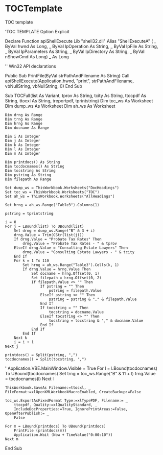 # TOCTemplate
TOC template

'TOC TEMPLATE
Option Explicit
 
Declare Function apiShellExecute Lib "shell32.dll" Alias "ShellExecuteA" ( _
ByVal hwnd As Long, _
ByVal lpOperation As String, _
ByVal lpFile As String, _
ByVal lpParameters As String, _
ByVal lpDirectory As String, _
ByVal nShowCmd As Long) _
As Long

'' Win32 API declarations

Public Sub PrintFile(ByVal strPathAndFilename As String)
    Call apiShellExecute(Application.hwnd, "print", strPathAndFilename, vbNullString, vbNullString, 0)
End Sub

Sub TOCFull(list As Variant, tprov As String, tcity As String, ttocpdf As String, ttocxl As String, treportpdf, tprintstring)
    Dim toc_ws As Worksheet
    Dim dump_ws As Worksheet
    Dim ah_ws As Worksheet

    Dim drng As Range
    Dim trng As Range
    Dim hrng As Range
    Dim docname As Range

    Dim i As Integer
    Dim j As Integer
    Dim k As Integer
    Dim l As Integer
    Dim m As Integer

    Dim printdocs() As String
    Dim tocdocnames() As String
    Dim tocstring As String
    Dim pstring As String
    Dim filepath As Range

    Set dump_ws = ThisWorkbook.Worksheets("DocHeadings")
    Set toc_ws = ThisWorkbook.Worksheets("TOC")
    Set ah_ws = ThisWorkbook.Worksheets("AllHeadings")

    Set hrng = ah_ws.Range("Table3").Columns(1)

    pstring = tprintstring
    
    i = 0
    For j = LBound(list) To UBound(list)
        Set drng = dump_ws.Range("B" & 3 + i)
        drng.Value = Trim(CStr(list(j)))
        If drng.Value = "Probate Tax Rates" Then
            drng.Value = "Probate Tax Rates - " & tprov
        ElseIf drng.Value = "Consulting Estate Lawyers" Then
            drng.Value = "Consulting Estate Lawyers - " & tcity
        End If
        For k = 1 To 110
            Set hrng = ah_ws.Range("Table3").Cells(k, 1)
            If drng.Value = hrng.Value Then
                Set docname = hrng.Offset(0, 1)
                Set filepath = hrng.Offset(0, 2)
                If filepath.Value <> "" Then
                    If pstring = "" Then
                        pstring = filepath.Value
                    ElseIf pstring <> "" Then
                        pstring = pstring & "," & filepath.Value
                    End If
                    If tocstring = "" Then
                        tocstring = docname.Value
                    ElseIf tocstring <> "" Then
                        tocstring = tocstring & "," & docname.Value
                    End If
                End If
            End If
        Next k
        i = i + 1
    Next j
    
    printdocs() = Split(pstring, ",")
    tocdocnames() = Split(tocstring, ",")
'    Application.VBE.MainWindow.Visible = True
    For l = LBound(tocdocnames) To UBound(tocdocnames)
        Set trng = toc_ws.Range("B" & 11 + l)
        trng.Value = tocdocnames(l)
    Next l
    
    ThisWorkbook.SaveAs Filename:=ttocxl, _
    FileFormat:=xlOpenXMLWorkbookMacroEnabled, CreateBackup:=False
 
    toc_ws.ExportAsFixedFormat Type:=xlTypePDF, Filename:= _
        ttocpdf, Quality:=xlQualityStandard, _
        IncludeDocProperties:=True, IgnorePrintAreas:=False, OpenAfterPublish:= _
        False
    
    For m = LBound(printdocs) To UBound(printdocs)
        PrintFile (printdocs(m))
        Application.Wait (Now + TimeValue("0:00:10"))
    Next m
End Sub

